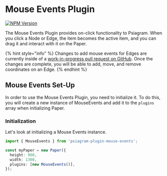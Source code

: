 # Mouse Events Plugin

[![NPM Version](https://badge.fury.io/js/psiagram-plugin-mouse-events.svg)](https://www.npmjs.com/package/psiagram-plugin-mouse-events)

The Mouse Events Plugin provides on-click functionality to Psiagram. When you click a Node or Edge, the item becomes the active item, and you can drag it and interact with it on the Paper.

{% hint style="info" %}
Changes to add mouse events for Edges are currently inside of a [work-in-progress pull request on GitHub](https://github.com/liamross/psiagram/pull/89). Once the changes are complete, you will be able to add, move, and remove coordinates on an Edge.
{% endhint %}

## Mouse Events Set-Up

In order to use the Mouse Events Plugin, you need to initialize it. To do this, you will create a new instance of MouseEvents and add it to the `plugins` array when initializing Paper.

### Initialization

Let's look at initializing a Mouse Events instance.

```typescript
import { MouseEvents } from 'psiagram-plugin-mouse-events';

const myPaper = new Paper({
  height: 900,
  width: 1300,
  plugins: [new MouseEvents()],
});
```

